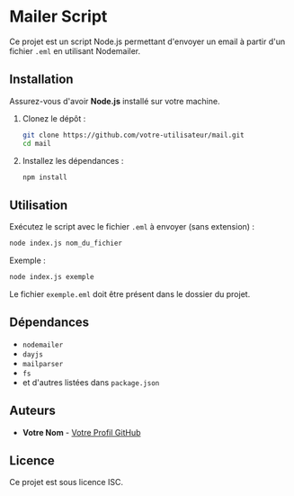 # Mailer Script

Ce projet est un script Node.js permettant d'envoyer un email à partir d'un fichier `.eml` en utilisant Nodemailer.

## Installation

Assurez-vous d'avoir **Node.js** installé sur votre machine.

1. Clonez le dépôt :
   ```sh
   git clone https://github.com/votre-utilisateur/mail.git
   cd mail
   ```

2. Installez les dépendances :
   ```sh
   npm install
   ```

## Utilisation

Exécutez le script avec le fichier `.eml` à envoyer (sans extension) :

```sh
node index.js nom_du_fichier
```

Exemple :
```sh
node index.js exemple
```

Le fichier `exemple.eml` doit être présent dans le dossier du projet.

## Dépendances

- `nodemailer`
- `dayjs`
- `mailparser`
- `fs`
- et d'autres listées dans `package.json`

## Auteurs

- **Votre Nom** - [Votre Profil GitHub](https://github.com/votre-utilisateur)

## Licence

Ce projet est sous licence ISC.


